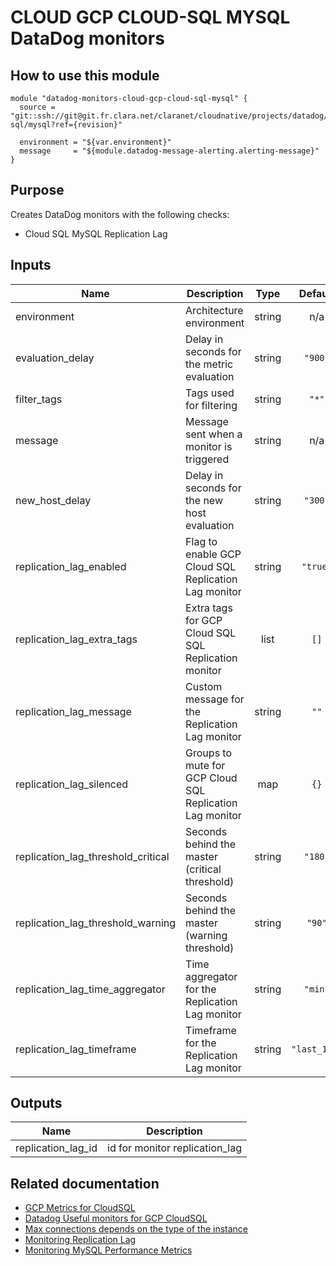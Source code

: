 # CLOUD GCP CLOUD-SQL MYSQL DataDog monitors

## How to use this module

```
module "datadog-monitors-cloud-gcp-cloud-sql-mysql" {
  source = "git::ssh://git@git.fr.clara.net/claranet/cloudnative/projects/datadog/terraform/monitors.git//cloud/gcp/cloud-sql/mysql?ref={revision}"

  environment = "${var.environment}"
  message     = "${module.datadog-message-alerting.alerting-message}"
}

```

## Purpose

Creates DataDog monitors with the following checks:

- Cloud SQL MySQL Replication Lag
## Inputs

| Name | Description | Type | Default | Required |
|------|-------------|:----:|:-----:|:-----:|
| environment | Architecture environment | string | n/a | yes |
| evaluation\_delay | Delay in seconds for the metric evaluation | string | `"900"` | no |
| filter\_tags | Tags used for filtering | string | `"*"` | no |
| message | Message sent when a monitor is triggered | string | n/a | yes |
| new\_host\_delay | Delay in seconds for the new host evaluation | string | `"300"` | no |
| replication\_lag\_enabled | Flag to enable GCP Cloud SQL Replication Lag monitor | string | `"true"` | no |
| replication\_lag\_extra\_tags | Extra tags for GCP Cloud SQL SQL Replication monitor | list | `[]` | no |
| replication\_lag\_message | Custom message for the Replication Lag monitor | string | `""` | no |
| replication\_lag\_silenced | Groups to mute for GCP Cloud SQL Replication Lag monitor | map | `{}` | no |
| replication\_lag\_threshold\_critical | Seconds behind the master (critical threshold) | string | `"180"` | no |
| replication\_lag\_threshold\_warning | Seconds behind the master (warning threshold) | string | `"90"` | no |
| replication\_lag\_time\_aggregator | Time aggregator for the Replication Lag monitor | string | `"min"` | no |
| replication\_lag\_timeframe | Timeframe for the Replication Lag monitor | string | `"last_10m"` | no |

## Outputs

| Name | Description |
|------|-------------|
| replication\_lag\_id | id for monitor replication_lag |

## Related documentation

* [GCP Metrics for CloudSQL](https://cloud.google.com/monitoring/api/metrics_gcp#gcp-cloudsql)
* [Datadog Useful monitors for GCP CloudSQL](https://www.datadoghq.com/blog/monitor-google-cloud-sql/)
* [Max connections depends on the type of the instance](https://cloud.google.com/sql/docs/quotas#fixed-limits)
* [Monitoring Replication Lag](https://cloud.google.com/sql/docs/mysql/high-availability#replication-lag-monitor)
* [Monitoring MySQL Performance Metrics](https://www.datadoghq.com/blog/monitoring-mysql-performance-metrics)
